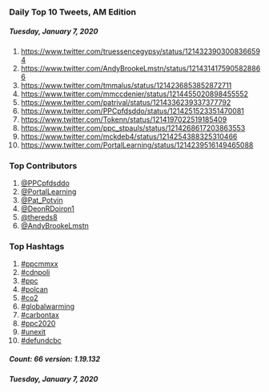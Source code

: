 ### Daily Top 10 Tweets, AM Edition
##### Tuesday, January 7, 2020
 1) https://www.twitter.com/truessencegypsy/status/1214323903008366594
 2) https://www.twitter.com/AndyBrookeLmstn/status/1214314175905828866
 3) https://www.twitter.com/tmmalus/status/1214236853852872711
 4) https://www.twitter.com/mmccdenier/status/1214455020898455552
 5) https://www.twitter.com/patrival/status/1214336239337377792
 6) https://www.twitter.com/PPCpfdsddo/status/1214251523351470081
 7) https://www.twitter.com/Tokenn/status/1214197022519185409
 8) https://www.twitter.com/ppc_stpauls/status/1214268617203863553
 9) https://www.twitter.com/mckdeb4/status/1214254388325310466
10) https://www.twitter.com/PortalLearning/status/1214239516149465088

### Top Contributors
  1) [@PPCpfdsddo](https://www.twitter.com/PPCpfdsddo)
  2) [@PortalLearning](https://www.twitter.com/PortalLearning)
  3) [@Pat_Potvin](https://www.twitter.com/Pat_Potvin)
  4) [@DeonRDoiron1](https://www.twitter.com/DeonRDoiron1)
  5) [@thereds8](https://www.twitter.com/thereds8)
  6) [@AndyBrookeLmstn](https://www.twitter.com/AndyBrookeLmstn)


### Top Hashtags

  1) [#ppcmmxx](https://www.twitter.com/hashtag/ppcmmxx)
  2) [#cdnpoli](https://www.twitter.com/hashtag/cdnpoli)
  3) [#ppc](https://www.twitter.com/hashtag/ppc)
  4) [#polcan](https://www.twitter.com/hashtag/polcan)
  5) [#co2](https://www.twitter.com/hashtag/co2)
  6) [#globalwarming](https://www.twitter.com/hashtag/globalwarming)
  7) [#carbontax](https://www.twitter.com/hashtag/carbontax)
  8) [#ppc2020](https://www.twitter.com/hashtag/ppc2020)
  9) [#unexit](https://www.twitter.com/hashtag/unexit)
 10) [#defundcbc](https://www.twitter.com/hashtag/defundcbc)

##### Count: 66	version: 1.19.132
##### Tuesday, January 7, 2020

